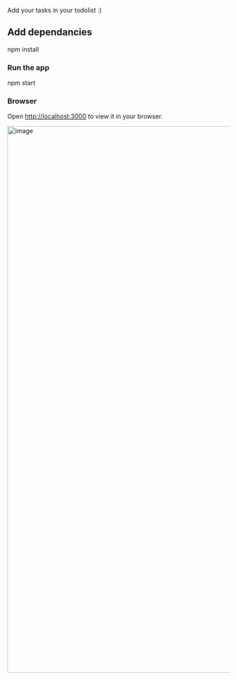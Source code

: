 Add your tasks in your todolist :) 

## Add dependancies 
npm install


### Run the app
npm start


### Browser
Open [http://localhost:3000](http://localhost:3000) to view it in your browser.

<img width="1241" alt="image" src="https://github.com/florafrenot/react-todolist/assets/118277009/4813f5b0-7c4e-4d80-bdb1-9a1e73a2c1f7">
